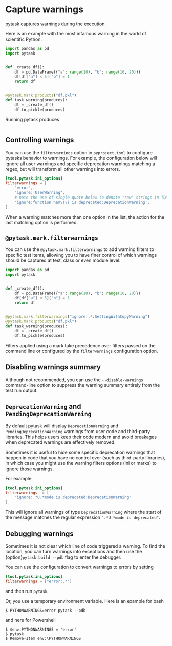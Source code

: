 # Capture warnings

pytask captures warnings during the execution.

Here is an example with the most infamous warning in the world of scientific Python.

```python
import pandas as pd
import pytask


def _create_df():
    df = pd.DataFrame({"a": range(10), "b": range(10, 20)})
    df[df["a"] < 5]["b"] = 1
    return df


@pytask.mark.products("df.pkl")
def task_warning(produces):
    df = _create_df()
    df.to_pickle(produces)
```

Running pytask produces

```{image} /_static/images/warning.svg
```

## Controlling warnings

You can use the `filterwarnings` option in `pyproject.toml` to configure pytasks
behavior to warnings. For example, the configuration below will ignore all user warnings
and specific deprecation warnings matching a regex, but will transform all other
warnings into errors.

```toml
[tool.pytask.ini_options]
filterwarnings = [
    "error",
    "ignore::UserWarning",
    # note the use of single quote below to denote "raw" strings in TOML
    'ignore:function ham\(\) is deprecated:DeprecationWarning',
]
```

When a warning matches more than one option in the list, the action for the last
matching option is performed.

## `@pytask.mark.filterwarnings`

You can use the `@pytask.mark.filterwarnings` to add warning filters to specific test
items, allowing you to have finer control of which warnings should be captured at test,
class or even module level:

```python
import pandas as pd
import pytask


def _create_df():
    df = pd.DataFrame({"a": range(10), "b": range(10, 20)})
    df[df["a"] < 5]["b"] = 1
    return df


@pytask.mark.filterwarnings("ignore:.*:SettingWithCopyWarning")
@pytask.mark.products("df.pkl")
def task_warning(produces):
    df = _create_df()
    df.to_pickle(produces)
```

Filters applied using a mark take precedence over filters passed on the command line or
configured by the `filterwarnings` configuration option.

## Disabling warnings summary

Although not recommended, you can use the `--disable-warnings` command-line option to
suppress the warning summary entirely from the test run output.

## `DeprecationWarning` and `PendingDeprecationWarning`

By default pytask will display `DeprecationWarning` and `PendingDeprecationWarning`
warnings from user code and third-party libraries. This helps users keep their code
modern and avoid breakages when deprecated warnings are effectively removed.

Sometimes it is useful to hide some specific deprecation warnings that happen in code
that you have no control over (such as third-party libraries), in which case you might
use the warning filters options (ini or marks) to ignore those warnings.

For example:

```toml
[tool.pytask.ini_options]
filterwarnings  = [
    "ignore:.*U.*mode is deprecated:DeprecationWarning"
]
```

This will ignore all warnings of type `DeprecationWarning` where the start of the
message matches the regular expression `".*U.*mode is deprecated"`.

## Debugging warnings

Sometimes it is not clear which line of code triggered a warning. To find the location,
you can turn warnings into exceptions and then use the {option}`pytask build --pdb` flag
to enter the debugger.

You can use the configuration to convert warnings to errors by setting

```toml
[tool.pytask.ini_options]
filterwarnings = ["error:.*"]
```

and then run `pytask`.

Or, you use a temporary environment variable. Here is an example for bash

```console
$ PYTHONWARNINGS=error pytask --pdb
```

and here for Powershell

```console
$ $env:PYTHONWARNINGS = 'error'
$ pytask
$ Remove-Item env:\PYTHONWARNINGS
```
